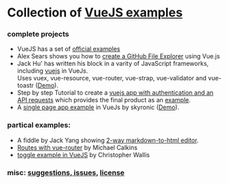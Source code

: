 # Collection of [VueJS examples](https://github.com/vuejs-examples/start "")

### complete projects

* VueJS has a set of [official examples](http://vuejs.org/examples/ "official examples for VueJS")
* Alex Sears shows you how to [create a GitHub File Explorer](https://scotch.io/tutorials/create-a-github-file-explorer-using-vue-js) using Vue.js
* Jack Hu' has written his block in a varity of JavaScript frameworks, including [vuejs](https://github.com/jackhutu/jackblog-vue "Single page app in VueJS") in VueJs.<br>Uses vuex, vue-resource, vue-router, vue-strap, vue-validator and vue-toastr  ([Demo](http://vue.jackhu.top/)).
* Step by step Tutorial to create a [vuejs app with authentication and an API requests](https://auth0.com/blog/2015/11/13/build-an-app-with-vuejs/) which provides the final product as an [example](https://github.com/auth0-blog/vue-jwt-authentication).
* A [single page app example](https://github.com/skyronic/vue-spa "Single page app in VueJS") in VueJs by skyronic ([Demo](http://crudkit.com/vue-spa/#!/)).

### partical examples:

* A fiddle by Jack Yang showing [2-way markdown-to-html editor](https://jsfiddle.net/ygjack/2kx696aa/).
* [Routes with vue-router](http://codepen.io/michaeljcalkins/pen/BNqREZ?editors=1010) by Michael Calkins
* [toggle example in VueJS](http://codepen.io/notoriousb1t/pen/BNPLRo/) by Christopher Wallis
 
### misc: [suggestions, issues](https://github.com/vuejs-examples/start/issues), [license](https://github.com/FriendsOfSilverStripe/seo-suite/blob/master/license.md)

